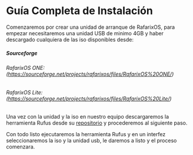 # Guía Completa de Instalación

Comenzaremos por crear una unidad de arranque de RafarixOS, para empezar necesitaremos una unidad USB de minimo 4GB y haber descargado cualquiera de las iso disponibles desde:

##### Sourceforge

###### RafarixOS ONE: (https://sourceforge.net/projects/rafarixos/files/RafarixOS%20ONE/)

###### RafarixOS Lite: (https://sourceforge.net/projects/rafarixos/files/RafarixOS%20Lite/)

Una vez con la unidad y la iso en nuestro equipo descargaremos la herramienta Rufus desde su [repositorio](https://github.com/pbatard/rufus) y procederemos al siguiente paso.

Con todo listo ejecutaremos la herramienta Rufus y en un interfez seleccionaremos la iso y la unidad usb, le daremos a listo y el proceso comenzara.
